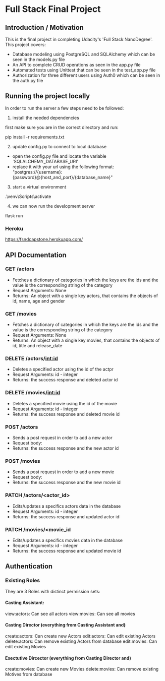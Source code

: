# Full Stack Final Project

## Introduction / Motivation
This is the final project in completing Udacity's 'Full Stack NanoDegree'. This project covers:
- Database modeling using PostgreSQL and SQLAlchemy which can be seen in the models.py file
- An API to complete CRUD operations as seen in the app.py file
- Automated tests using Unittest that can be seen in the test_app.py file
- Authorization for three different users using Auth0 which can be seen in the auth.py file

## Running the project locally

In order to run the server a few steps need to be followed:

1. install the needed dependencies

first make sure you are in the correct directory and run:

pip install -r requirements.txt

2. update config.py to connect to local database

- open the config.py file and locate the variable 'SQLALCHEMY_DATABASE_URI'
- replace it with your url using the following format: "postgres://{username}:{password}@{host_and_port}/{database_name}"

3. start a virtual environment

.\venv\Scripts\activate

4. we can now run the development server
 
flask run

### Heroku

https://fsndcapstone.herokuapp.com/

## API Documentation

### GET /actors

- Fetches a dictionary of categories in which the keys are the ids and the value is the corresponding string of the category
- Request Arguments: None
- Returns: An object with a single key actors, that contains the objects of id, name, age and gender

### GET /movies

- Fetches a dictionary of categories in which the keys are the ids and the value is the corresponding string of the category
- Request Arguments: None
- Returns: An object with a single key movies, that contains the objects of id, title and release_date

### DELETE /actors/<int:id>

- Deletes a specified actor using the id of the actpr
- Request Arguments: id - integer
- Returns: the success response and deleted actor id

### DELETE /movies/<int:id>

- Deletes a specified movie using the id of the movie
- Request Arguments: id - integer
- Returns: the success response and deleted movie id

### POST /actors

- Sends a post request in order to add a new actor
- Request body:
- Returns: the success response and the new actor id


### POST /movies

- Sends a post request in order to add a new movie
- Request body:
- Returns: the success response and the new movie id

### PATCH /actors/<actor_id>

- Edits/updates a specifics actors data in the database
- Request Arguments: id - integer
- Returns: the success response and updated actor id

### PATCH /movies/<movie_id

- Edits/updates a specifics movies data in the database
- Request Arguments: id - integer
- Returns: the success response and updated movie id

## Authentication

### Existing Roles
They are 3 Roles with distinct permission sets:

#### Casting Assistant:
view:actors: Can see all actors
view:movies: Can see all movies
#### Casting Director (everything from Casting Assistant and)
create:actors: Can create new Actors
edit:actors: Can edit existing Actors
delete:actors: Can remove existing Actors from database
edit:movies: Can edit existing Movies
#### Exectutive Dircector (everything from Casting Director and)
create:movies: Can create new Movies
delete:movies: Can remove existing Motives from database
